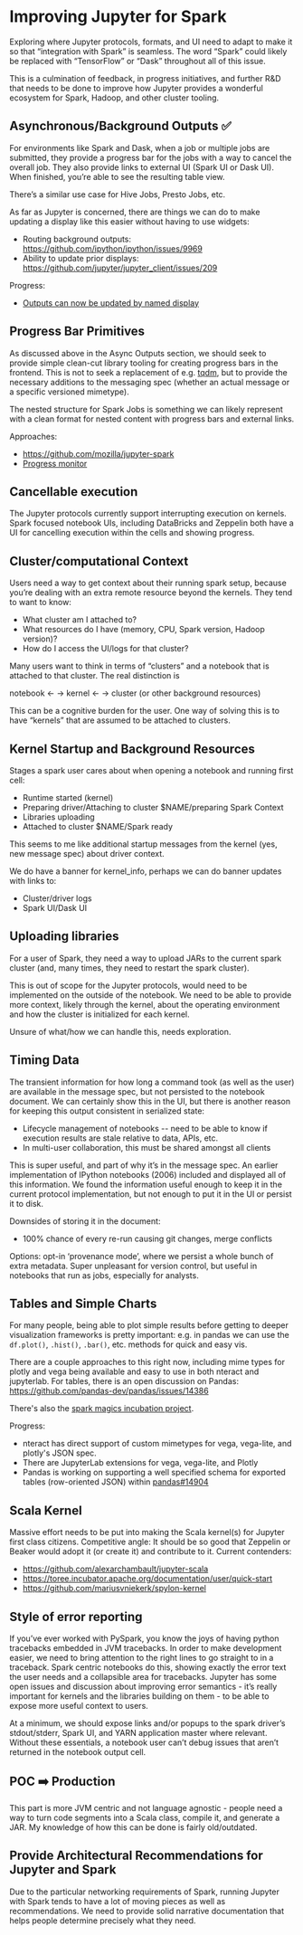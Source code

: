 # Improving Jupyter for Spark

Exploring where Jupyter protocols, formats, and UI need to adapt to make it so that “integration with Spark” is seamless. The word “Spark” could likely be replaced with “TensorFlow” or “Dask” throughout all of this issue.

This is a culmination of feedback, in progress initiatives, and further R&D that needs to be done to improve how Jupyter provides a wonderful ecosystem for Spark, Hadoop, and other cluster tooling.

## Asynchronous/Background Outputs ✅

For environments like Spark and Dask, when a job or multiple jobs are submitted, they provide a progress bar for the jobs with a way to cancel the overall job. They also provide links to external UI (Spark UI or Dask UI). When finished, you’re able to see the resulting table view.

There’s a similar use case for Hive Jobs, Presto Jobs, etc.

As far as Jupyter is concerned, there are things we can do to make updating a display like this easier without having to use widgets:
- Routing background outputs: https://github.com/ipython/ipython/issues/9969
- Ability to update prior displays: https://github.com/jupyter/jupyter_client/issues/209

Progress:

* [Outputs can now be updated by named display](https://github.com/jupyter/jupyter_client/issues/209)

## Progress Bar Primitives

As discussed above in the Async Outputs section, we should seek to provide simple clean-cut library tooling for creating progress bars in the frontend. This is not to seek a replacement of e.g. [tqdm](https://github.com/noamraph/tqdm), but to provide the necessary additions to the messaging spec (whether an actual message or a specific versioned mimetype).

The nested structure for Spark Jobs is something we can likely represent with a clean format for nested content with progress bars and external links.

Approaches:

- https://github.com/mozilla/jupyter-spark
- [Progress monitor](https://github.com/jupyter/jupyter_client/issues/209#issuecomment-260789525)

## Cancellable execution

The Jupyter protocols currently support interrupting execution on kernels. Spark focused notebook UIs, including DataBricks and Zeppelin both have a UI for cancelling execution within the cells and showing progress. 

## Cluster/computational Context

Users need a way to get context about their running spark setup, because you’re dealing with an extra remote resource beyond the kernels. They tend to want to know:
- What cluster am I attached to?
- What resources do I have (memory, CPU, Spark version, Hadoop version)?
- How do I access the UI/logs for that cluster?

Many users want to think in terms of “clusters” and a notebook that is attached to that cluster. The real distinction is

notebook ← → kernel ← → cluster (or other background resources)

This can be a cognitive burden for the user. One way of solving this is to have “kernels” that are assumed to be attached to clusters.

## Kernel Startup and Background Resources

Stages a spark user cares about when opening a notebook and running first cell:

- Runtime started (kernel)
- Preparing driver/Attaching to cluster $NAME/preparing Spark Context
- Libraries uploading
- Attached to cluster $NAME/Spark ready

This seems to me like additional startup messages from the kernel (yes, new message spec) about driver context.

We do have a banner for kernel_info, perhaps we can do banner updates with links to:

- Cluster/driver logs
- Spark UI/Dask UI

## Uploading libraries

For a user of Spark, they need a way to upload JARs to the current spark cluster (and, many times, they need to restart the spark cluster).

This is out of scope for the Jupyter protocols, would need to be implemented on the outside of the notebook. We need to be able to provide more context, likely through the kernel, about the operating environment and how the cluster is initialized for each kernel.

Unsure of what/how we can handle this, needs exploration.

## Timing Data

The transient information for how long a command took (as well as the user) are available in the message spec, but not persisted to the notebook document. We can certainly show this in the UI, but there is another reason for keeping this output consistent in serialized state:

- Lifecycle management of notebooks -- need to be able to know if execution results are stale relative to data, APIs, etc.
- In multi-user collaboration, this must be shared amongst all clients

This is super useful, and part of why it’s in the message spec. An earlier implementation of IPython notebooks (2006) included and displayed all of this information. We found the information useful enough to keep it in the current protocol implementation, but not enough to put it in the UI or persist it to disk.

Downsides of storing it in the document:

- 100% chance of every re-run causing git changes, merge conflicts

Options: opt-in ‘provenance mode’, where we persist a whole bunch of extra metadata. Super unpleasant for version control, but useful in notebooks that run as jobs, especially for analysts.

## Tables and Simple Charts

For many people, being able to plot simple results before getting to deeper visualization frameworks is pretty important: e.g. in pandas we can use the `df.plot()`, `.hist()`, `.bar()`, etc. methods for quick and easy vis.

There are a couple approaches to this right now, including mime types for plotly and vega being available and easy to use in both nteract and jupyterlab. For tables, there is an open discussion on Pandas: https://github.com/pandas-dev/pandas/issues/14386

There's also the [spark magics incubation project](https://github.com/jupyter-incubator/sparkmagic).

Progress:

* nteract has direct support of custom mimetypes for vega, vega-lite, and plotly's JSON spec.
* There are JupyterLab extensions for vega, vega-lite, and Plotly
* Pandas is working on supporting a well specified schema for exported tables (row-oriented JSON) within [pandas#14904](https://github.com/pandas-dev/pandas/pull/14904)

## Scala Kernel

Massive effort needs to be put into making the Scala kernel(s) for Jupyter first class citizens. Competitive angle: It should be so good that Zeppelin or Beaker would adopt it (or create it) and contribute to it. Current contenders:

- https://github.com/alexarchambault/jupyter-scala
- https://toree.incubator.apache.org/documentation/user/quick-start
- https://github.com/mariusvniekerk/spylon-kernel

## Style of error reporting

If you’ve ever worked with PySpark, you know the joys of having python tracebacks embedded in JVM tracebacks. In order to make development easier, we need to bring attention to the right lines to go straight to in a traceback. Spark centric notebooks do this, showing exactly the error text the user needs and a collapsible area for tracebacks. Jupyter has some open issues and discussion about improving error semantics - it’s really important for kernels and the libraries building on them - to be able to expose more useful context to users.

At a minimum, we should expose links and/or popups to the spark driver’s stdout/stderr, Spark UI, and YARN application master where relevant. Without these essentials, a notebook user can’t debug issues that aren’t returned in the notebook output cell.

## POC ➡️  Production

This part is more JVM centric and not language agnostic - people need a way to turn code segments into a Scala class, compile it, and generate a JAR. My knowledge of how this can be done is fairly old/outdated.

## Provide Architectural Recommendations for Jupyter and Spark

Due to the particular networking requirements of Spark, running Jupyter with Spark tends to have a lot of moving pieces as well as recommendations. We need to provide solid narrative documentation that helps people determine precisely what they need.
